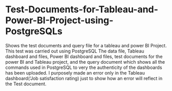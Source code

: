 # Test-Documents-for-Tableau-and-Power-BI-Project-using-PostgreSQLs
Shows the test documents and query file for a tableau and power BI Project. This test was carried out using PostgreSQL
The data file, Tableau dashboard and files, Power BI dashboard and files, test documents for the power BI and Tableau project, and the query document which shows
all the commands used in PostgreSQL to very the authenticity of the dashboards has been uploaded. 
I purposely made an error only in the Tableau dashboard('Job satisfaction rating) just to show how an error will reflect in the Test document. 
